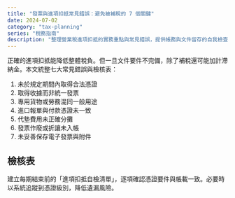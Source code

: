 ```yaml
---
title: "發票與進項扣抵常見錯誤：避免被補稅的 7 個關鍵"
date: 2024-07-02
category: "tax-planning"
series: "稅務指南"
description: "整理營業稅進項扣抵的實務重點與常見錯誤，提供帳務與文件留存的自我檢查表。"
---
```


正確的進項扣抵能降低整體稅負。但一旦文件要件不完備，除了補稅還可能加計滯納金。本文統整七大常見錯誤與檢核表：

1. 未於規定期間內取得合法憑證
2. 取得收據而非統一發票
3. 專用貨物或勞務混同一般用途
4. 進口報單與付款憑證未一致
5. 代墊費用未正確分攤
6. 發票作廢或折讓未入帳
7. 未妥善保存電子發票與附件

## 檢核表

建立每期結束前的「進項扣抵自檢清單」，逐項確認憑證要件與帳載一致。必要時以系統追蹤到憑證級別，降低遺漏風險。

